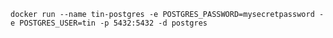 `docker run --name tin-postgres -e POSTGRES_PASSWORD=mysecretpassword -e POSTGRES_USER=tin -p 5432:5432 -d postgres`
